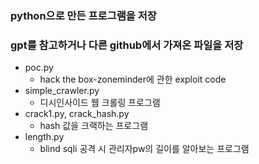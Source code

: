 ### python으로 만든 프로그램을 저장
### gpt를 참고하거나 다른 github에서 가져온 파일을 저장
- poc.py
  - hack the box-zoneminder에 관한 exploit code
- simple_crawler.py
  - 디시인사이드 웹 크롤링 프로그램
- crack1.py, crack_hash.py
  - hash 값을 크랙하는 프로그램
- length.py
  - blind sqli 공격 시 관리자pw의 길이를 알아보는 프로그램
